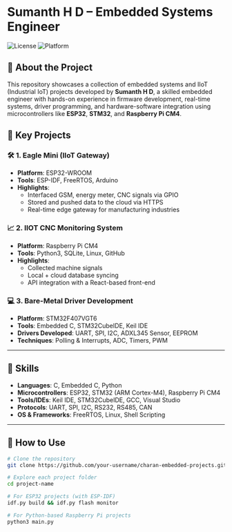 # Sumanth H D – Embedded Systems Engineer

![License](https://img.shields.io/badge/status-Active-brightgreen)
![Platform](https://img.shields.io/badge/platform-Embedded%20Systems-blue)

## 🚀 About the Project

This repository showcases a collection of embedded systems and IIoT (Industrial IoT) projects developed by **Sumanth H D**, a skilled embedded engineer with hands-on experience in firmware development, real-time systems, driver programming, and hardware-software integration using microcontrollers like **ESP32**, **STM32**, and **Raspberry Pi CM4**.

## 🧠 Key Projects

### 🛠️ 1. Eagle Mini (IIoT Gateway)
- **Platform**: ESP32-WROOM
- **Tools**: ESP-IDF, FreeRTOS, Arduino
- **Highlights**:
  - Interfaced GSM, energy meter, CNC signals via GPIO
  - Stored and pushed data to the cloud via HTTPS
  - Real-time edge gateway for manufacturing industries

### 📈 2. IIOT CNC Monitoring System
- **Platform**: Raspberry Pi CM4
- **Tools**: Python3, SQLite, Linux, GitHub
- **Highlights**:
  - Collected machine signals
  - Local + cloud database syncing
  - API integration with a React-based front-end

### 💻 3. Bare-Metal Driver Development
- **Platform**: STM32F407VGT6
- **Tools**: Embedded C, STM32CubeIDE, Keil IDE
- **Drivers Developed**: UART, SPI, I2C, ADXL345 Sensor, EEPROM
- **Techniques**: Polling & Interrupts, ADC, Timers, PWM

---

## 🧰 Skills

- **Languages**: C, Embedded C, Python
- **Microcontrollers**: ESP32, STM32 (ARM Cortex-M4), Raspberry Pi CM4
- **Tools/IDEs**: Keil IDE, STM32CubeIDE, GCC, Visual Studio
- **Protocols**: UART, SPI, I2C, RS232, RS485, CAN
- **OS & Frameworks**: FreeRTOS, Linux, Shell Scripting

---

## 🧪 How to Use

```bash
# Clone the repository
git clone https://github.com/your-username/charan-embedded-projects.git

# Explore each project folder
cd project-name

# For ESP32 projects (with ESP-IDF)
idf.py build && idf.py flash monitor

# For Python-based Raspberry Pi projects
python3 main.py
